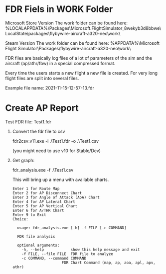 FDR Fiels in WORK Folder 
========================

Microsoft Store Version
The work folder can be found here:
%LOCALAPPDATA%\Packages\Microsoft.FlightSimulator_8wekyb3d8bbwe\LocalState\packages\flybywire-aircraft-a320-neo\work\

Steam Version
The work folder can be found here:
%APPDATA%\Microsoft Flight Simulator\Packages\flybywire-aircraft-a320-neo\work\

FDR files are basically log files of a lot of parameters of the sim and the aircraft (ap/athr/fbw) in a special compressed format.

Every time the users starts a new flight a new file is created. For very long flight files are split into several files. 

Example file name: 2021-11-15-12-57-13.fdr

Create AP Report
================

Test FDR file: Test1.fdr

1. Convert the fdr file to csv

    fdr2csv_v11.exe -i .\Test1.fdr -o .\Test1.csv 
	
    (you might need to use v10 for Stable/Dev)

2. Get graph:

    fdr_analysis.exe -f .\Test1.csv

    This will bring up a menu with available charts.
 
    ```
    Enter 1 for Route Map
    Enter 2 for AP Disconnect Chart
    Enter 3 for Angle of Attack (AoA) Chart
    Enter 4 for AP Lateral Chart
    Enter 5 for AP Vertical Chart
    Enter 6 for A/THR Chart
    Enter 9 to Exit
    Choice:
    ````

    ```
      usage: fdr_analysis.exe [-h] -f FILE [-c COMMAND]

      FDR file analysis

      optional arguments:
        -h, --help            show this help message and exit
        -f FILE, --file FILE  FDR file to analyze
        -c COMMAND, --command COMMAND
                          FDR Chart Command (map, ap, aoa, apl, apv, athr)
   ``` 

